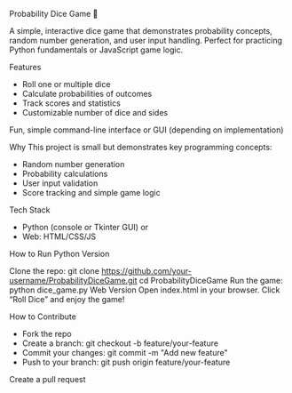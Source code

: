 Probability Dice Game 🎲

A simple, interactive dice game that demonstrates probability concepts, random number generation, and user input handling. Perfect for practicing Python fundamentals or JavaScript game logic.

Features
  - Roll one or multiple dice
  - Calculate probabilities of outcomes
  - Track scores and statistics
  - Customizable number of dice and sides

Fun, simple command-line interface or GUI (depending on implementation)

Why
This project is small but demonstrates key programming concepts:
  - Random number generation
  - Probability calculations
  - User input validation
  - Score tracking and simple game logic

Tech Stack
  - Python (console or Tkinter GUI) or
  - Web: HTML/CSS/JS

How to Run
Python Version

Clone the repo:
git clone https://github.com/your-username/ProbabilityDiceGame.git
cd ProbabilityDiceGame
Run the game:
python dice_game.py
Web Version
Open index.html in your browser.
Click “Roll Dice” and enjoy the game!

How to Contribute
  - Fork the repo
  - Create a branch: git checkout -b feature/your-feature
  - Commit your changes: git commit -m "Add new feature"
  - Push to your branch: git push origin feature/your-feature

Create a pull request
